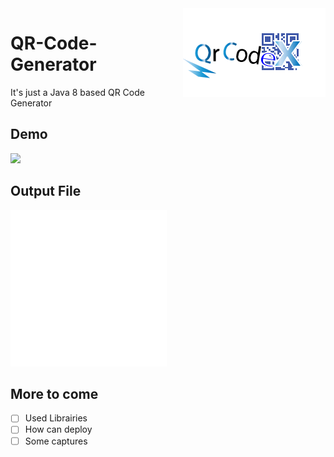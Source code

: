 <img align="right" src="src\qrcodex\res\img\qrcodeX.png">

# QR-Code-Generator

It's just a Java 8 based QR Code Generator

## Demo
[![](https://img.youtube.com/vi/qgLT7QS87cQ/0.jpg)](https://www.youtube.com/watch?v=qgLT7QS87cQ "QR Code Demo")
## Output File
<img src="demo_output/qrcode_etest.png" />

## More to come
- [ ] Used Librairies
- [ ] How can deploy
- [ ] Some captures
